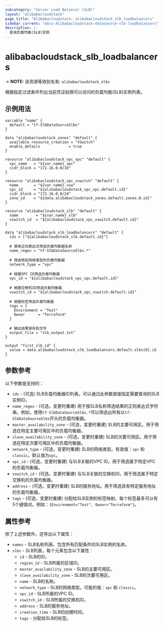 ```yaml
---
subcategory: "Server Load Balancer (SLB)"
layout: "alibabacloudstack"
page_title: "Alibabacloudstack: alibabacloudstack_slb_loadbalancers"
sidebar_current: "docs-Alibabacloudstack-datasource-slb-loadbalancers"
description: |- 
  查询负载均衡(SLB)实例
---
```


# alibabacloudstack_slb_loadbalancers
-> **NOTE:** 该资源等效别名有: `alibabacloudstack_slbs`

根据指定过滤条件列出当前凭证权限可以访问的负载均衡(SLB)实例列表。

## 示例用法

```hcl
variable "name" {
  default = "tf-SlbDataSourceSlbs"
}

data "alibabacloudstack_zones" "default" {
  available_resource_creation = "VSwitch"
  enable_details             = true
}

resource "alibabacloudstack_vpc_vpc" "default" {
  vpc_name   = "${var.name}_vpc"
  cidr_block = "172.16.0.0/16"
}

resource "alibabacloudstack_vpc_vswitch" "default" {
  name       = "${var.name}_vsw"
  vpc_id     = "${alibabacloudstack_vpc_vpc.default.id}"
  cidr_block = "172.16.0.0/24"
  zone_id    = "${data.alibabacloudstack_zones.default.zones.0.id}"
}

resource "alibabacloudstack_slb" "default" {
  name        = "${var.name}_slb"
  vswitch_id  = "${alibabacloudstack_vpc_vswitch.default.id}"
}

data "alibabacloudstack_slb_loadbalancers" "default" {
  ids = ["${alibabacloudstack_slb.default.id}"]

  # 使用正则表达式筛选负载均衡器名称
  name_regex = "tf-SlbDataSourceSlbs.*"

  # 筛选特定网络类型的负载均衡器
  network_type = "vpc"

  # 根据VPC ID筛选负载均衡器
  vpc_id = "${alibabacloudstack_vpc_vpc.default.id}"

  # 根据交换机ID筛选负载均衡器
  vswitch_id = "${alibabacloudstack_vpc_vswitch.default.id}"

  # 根据标签筛选负载均衡器
  tags = {
    Environment = "Test"
    Owner      = "Terraform"
  }

  # 输出结果保存到文件
  output_file = "slb_output.txt"
}

output "first_slb_id" {
  value = data.alibabacloudstack_slb_loadbalancers.default.slbs[0].id
}
```

## 参数参考

以下参数是支持的：

* `ids` - (可选) SLB负载均衡器ID列表。可以通过此参数直接指定需要查询的SLB实例ID。
* `name_regex` - (可选，变更时重建) 用于按SLB名称筛选结果的正则表达式字符串。例如，使用`tf-SlbDataSourceSlbs.*`可以筛选出所有以`tf-SlbDataSourceSlbs`开头的负载均衡器。
* `master_availability_zone` - (可选，变更时重建) SLB的主要可用区。用于筛选在特定主要可用区中的负载均衡器。
* `slave_availability_zone` - (可选，变更时重建) SLB的次要可用区。用于筛选在特定次要可用区中的负载均衡器。
* `network_type` - (可选，变更时重建) SLB的网络类型。有效值：`vpc` 和 `classic`。默认值为`vpc`。
* `vpc_id` - (可选，变更时重建) 与SLB关联的VPC ID。用于筛选属于特定VPC的负载均衡器。
* `vswitch_id` - (可选，变更时重建) 与SLB关联的交换机ID。用于筛选属于特定交换机的负载均衡器。
* `address` - (可选，变更时重建) SLB的服务地址。用于筛选具有特定服务地址的负载均衡器。
* `tags` - (可选，变更时重建) 分配给SLB实例的标签映射。每个标签最多可以有5个键值对。例如：`{Environment="Test", Owner="Terraform"}`。

## 属性参考

除了上述参数外，还导出以下属性：

* `names` - SLB名称列表。包含所有匹配条件的SLB实例的名称。
* `slbs` - SLB列表。每个元素包含以下属性：
  * `id` - SLB的ID。
  * `region_id` - SLB所属的区域ID。
  * `master_availability_zone` - SLB的主要可用区。
  * `slave_availability_zone` - SLB的次要可用区。
  * `name` - SLB的名称。
  * `network_type` - SLB的网络类型。可能的值：`vpc` 和 `classic`。
  * `vpc_id` - SLB所属的VPC ID。
  * `vswitch_id` - SLB所属的交换机ID。
  * `address` - SLB的服务地址。
  * `creation_time` - SLB的创建时间。
  * `tags` - 分配给SLB的标签。